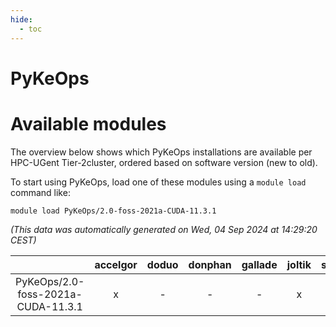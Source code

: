 ```yaml
---
hide:
  - toc
---
```


PyKeOps
=======

# Available modules


The overview below shows which PyKeOps installations are available per HPC-UGent Tier-2cluster, ordered based on software version (new to old).

To start using PyKeOps, load one of these modules using a `module load` command like:

```shell
module load PyKeOps/2.0-foss-2021a-CUDA-11.3.1
```

*(This data was automatically generated on Wed, 04 Sep 2024 at 14:29:20 CEST)*  

| |accelgor|doduo|donphan|gallade|joltik|shinx|skitty|
| :---: | :---: | :---: | :---: | :---: | :---: | :---: | :---: |
|PyKeOps/2.0-foss-2021a-CUDA-11.3.1|x|-|-|-|x|-|-|
